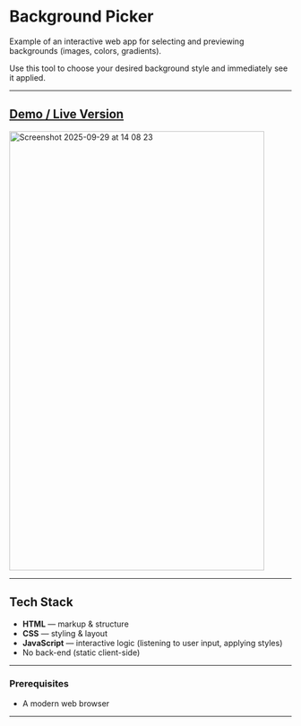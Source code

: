 # Background Picker

Example of an interactive web app for selecting and previewing backgrounds (images, colors, gradients).  

Use this tool to choose your desired background style and immediately see it applied.

---

## [Demo / Live Version](https://angelbelroth.github.io/app-bgpicker/)
<img width="455" height="784" alt="Screenshot 2025-09-29 at 14 08 23" src="https://github.com/user-attachments/assets/4a6270ba-8353-4ca4-b84c-37b1b81c26b0" />

---

## Tech Stack

- **HTML** — markup & structure  
- **CSS** — styling & layout  
- **JavaScript** — interactive logic (listening to user input, applying styles)  
- No back-end (static client-side)  

---

### Prerequisites

- A modern web browser

---
